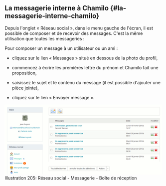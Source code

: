 ## La messagerie interne à Chamilo {#la-messagerie-interne-chamilo}

Depuis l&#039;onglet « Réseau social », dans le menu gauche de l&#039;écran, il est possible de composer et de recevoir des messages. C&#039;est la même utilisation que toutes les messageries :

Pour composer un message à un utilisateur ou un ami :

*   cliquez sur le lien « Messages » situé en dessous de la photo du profil,

*   commencez à écrire les premières lettre du prénom et Chamilo fait une proposition,

*   saisissez le sujet et le contenu du message (il est possible d&#039;ajouter une pièce jointe),

*   cliquez sur le lien « Envoyer message ».

![](../assets/image281.png)Illustration 205: Réseau social - Messagerie - Boîte de réception